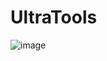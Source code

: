 # UltraTools
![image](https://github.com/GabziDev/UltraTools/assets/108590570/66a2b2d4-2504-4266-bf63-ef1fae15a77c)
